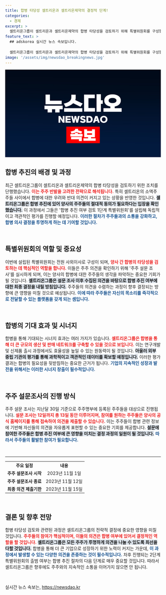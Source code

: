 ```yaml
---
title: 합병 타당성 셀트리온과 셀트리온제약의 결정적 단계!
categories:
  - 경제
excerpt: >
  셀트리온그룹이 셀트리온과 셀트리온제약의 합병 타당성을 검토하기 위해 특별위원회를 구성했습니다. 주주들의 반발을 고려해 진행되는 설문조사는 합병의 향후 방향성을 결정짓는 중요한 전환점이 될 것으로 보입니다.
feature_text: >
  ## adskorea 실시간 뉴스 속보입니다.

  셀트리온그룹이 셀트리온과 셀트리온제약의 합병 타당성을 검토하기 위해 특별위원회를 구성했습니다. 주주들의 반발을 고려해 진행되는 설문조사는 합병의 향후 방향성을 결정짓는 중요한 전환점이 될 것으로 보입니다.
image: '/assets/img/newsdao_breakingnews.jpg'
---
```


<p><img src="/assets/img/newsdao_breakingnews.jpg" alt="adskorea 속보" /></p>

<h2 data-ke-size="size26">합병 추진의 배경 및 과정</h2>

<p data-ke-size="size16">최근 셀트리온그룹이 셀트리온과 셀트리온제약의 합병 타당성을 검토하기 위한 조치를 단행했습니다. <b><span style="color: #ee2323;">이는 주주 반발을 고려한 전략으로 해석됩니다.</span></b> 특히 셀트리온의 소액주주들 사이에서 합병에 대한 우려와 반대 의견이 커지고 있는 상황을 반영한 것입니다. <b><span style="background-color: #21538527;">셀트리온그룹은 합병 추진에 있어 양사의 주주들의 절대적 동의가 필요하다는 입장을 확인했습니다.</span></b> 이 과정에서 그들은 '합병 추진 여부 검토 1단계 특별위원회'를 설립해 독립적이고 객관적인 평가를 진행할 예정입니다. <b><span style="color: #1a5490;">이러한 절차가 주주들과의 소통을 강화하고, 합병 의사 결정을 투명하게 하는 데 기여할 것입니다.</span></b></p>

<p data-ke-size="size16">&nbsp;</p>

<h2 data-ke-size="size26">특별위원회의 역할 및 중요성</h2>

<p data-ke-size="size16">이번에 설립된 특별위원회는 전원 사외이사로 구성이 되며, <b><span style="color: #ee2323;">양사 간 합병의 타당성을 검토하는 데 핵심적인 역할을 합니다.</span></b> 이들은 주주 의견을 확인하기 위해 '주주 설문 조사'를 실시하게 되며, 이는 양사의 합병에 대한 주주들의 생각을 파악하는 중요한 기회가 될 것입니다. <b><span style="background-color: #21538527;">셀트리온그룹은 설문 조사 이후 수집된 의견을 바탕으로 합병 추진 여부에 대한 최종 결정을 내릴 방침입니다.</span></b> 주주들의 의견을 수렴하는 과정이 향후 결정되는 방향에 큰 영향을 미칠 것으로 예상됩니다. <b><span style="color: #1a5490;">이에 따라 주주들은 자신의 목소리를 즉각적으로 전달할 수 있는 플랫폼을 갖게 되는 셈입니다.</span></b></p>

<p data-ke-size="size16">&nbsp;</p>

<h2 data-ke-size="size26">합병의 기대 효과 및 시너지</h2>

<p data-ke-size="size16">합병을 통해 기대되는 시너지 효과는 여러 가지가 있습니다. <b><span style="color: #ee2323;">셀트리온그룹은 합병을 통해 더 큰 규모의 생산 및 판매 네트워크를 구축할 수 있을 것으로 보입니다.</span></b> 이는 연구개발 및 신제품 출시 과정에서도 효율성을 높일 수 있는 원동력이 될 것입니다. <b><span style="background-color: #21538527;">아울러 외부 중립 기관의 평가를 통해 과학적이고 객관적인 데이터를 확보할 예정입니다.</span></b> 이러한 평가 결과는 합병의 필요성을 뒷받침하는 중요한 근거가 됩니다. <b><span style="color: #1a5490;">기업의 지속적인 성장과 발전을 위해서는 이러한 시너지 창출이 필수적입니다.</span></b></p>

<p data-ke-size="size16">&nbsp;</p>

<h2 data-ke-size="size26">주주 설문조사의 진행 방식</h2>

<p data-ke-size="size16">주주 설문 조사는 지난달 30일 기준으로 주주명부에 등록된 주주들을 대상으로 진행됩니다. <b><span style="color: #ee2323;">설문 조사는 12일까지 총 13일 동안 이루어지며, 참여를 원하는 주주들은 양사의 공식 홈페이지를 통해 접속하여 의견을 제출할 수 있습니다.</span></b> 이는 주주들이 합병 관련 정보에 기반해 자신들의 의견을 자유롭게 표현할 수 있는 중요한 기회를 제공합니다. <b><span style="background-color: #21538527;">설문에 참여한 주주들은 합병 추진 여부에 큰 영향을 미치는 결정 과정의 일원이 될 것입니다.</span></b> <b><span style="color: #1a5490;">따라서 주주들의 활발한 참여가 필요합니다.</span></b></p>

<p data-ke-size="size16">&nbsp;</p>

<hr />

<table>
  <tr>
    <td style="text-align: center; height: 17px;"><b>주요 일정</b></td>
    <td style="text-align: center; height: 17px;"><b>내용</b></td>
  </tr>
  <tr>
    <td style="text-align: center; height: 17px;"><b>주주 설문조사 시작</b></td>
    <td style="text-align: center; height: 17px;">2023년 11월 1일</td>
  </tr>
  <tr>
    <td style="text-align: center; height: 17px;"><b>주주 설문조사 종료</b></td>
    <td style="text-align: center; height: 17px;">2023년 11월 12일</td>
  </tr>
  <tr>
    <td style="text-align: center; height: 17px;"><b>최종 의견 제출기한</b></td>
    <td style="text-align: center; height: 17px;">2023년 11월 15일</td>
  </tr>
</table>

<p data-ke-size="size16">&nbsp;</p>

<h2 data-ke-size="size26">결론 및 향후 전망</h2>

<p data-ke-size="size16">합병 타당성 검토와 관련된 과정은 셀트리온그룹의 전략적 결정에 중요한 영향을 미칠 것입니다. <b><span style="color: #ee2323;">주주들의 참여가 핵심적이며, 이들의 의견은 합병 여부에 있어서 결정적인 역할을 할 것입니다.</span></b> <b><span style="background-color: #21538527;">셀트리온그룹은 모든 주주가 투명하게 의견을 나눌 수 있도록 최선을 다할 것입니다.</span></b> 합병을 통해 더 큰 기업으로 성장하기 위한 노력이 커지는 가운데, <b><span style="color: #1a5490;">이 과정에서 발생할 수 있는 다양한 의견을 존중하는 것이 필수적입니다.</span></b> 차후 진행되는 2단계 특별위원회의 출범 여부는 합병 추진 절차의 다음 단계로 매우 중요할 것입니다. 따라서 셀트리온그룹은 향후에도 주주와의 지속적인 소통을 이어가지 않으면 안 됩니다.</p>

<p data-ke-size="size16">&nbsp;</p>
실시간 뉴스 속보는, <a href="https://newsdao.kr" rel="dofollow">https://newsdao.kr</a>


